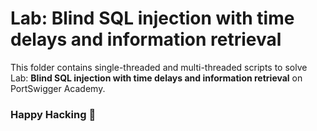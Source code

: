 # Lab: Blind SQL injection with time delays and information retrieval
This folder contains single-threaded and multi-threaded scripts to solve Lab: **Blind SQL injection with time delays and information retrieval** on PortSwigger Academy.

### Happy Hacking 👾
